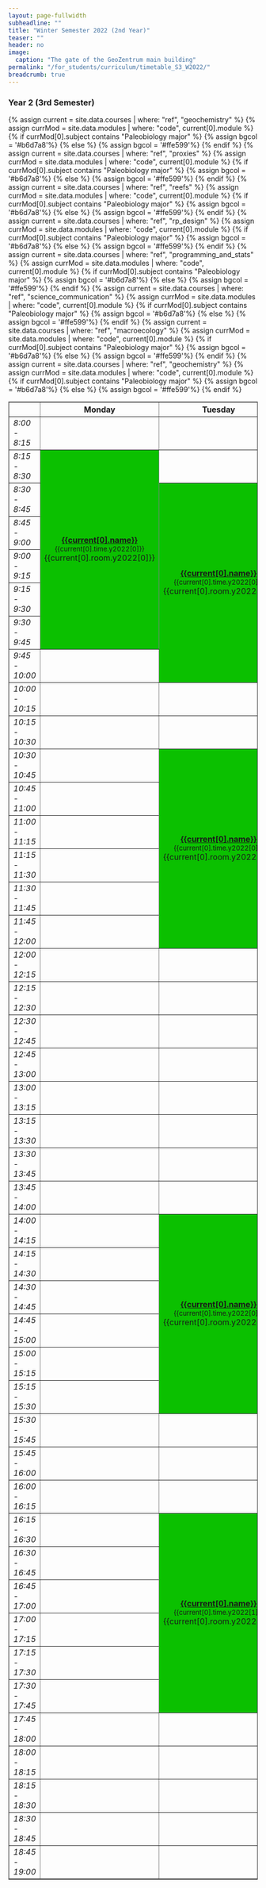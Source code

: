 ```yaml
---
layout: page-fullwidth
subheadline: ""
title: "Winter Semester 2022 (2nd Year)"
teaser: ""
header: no
image:
  caption: "The gate of the GeoZentrum main building"
permalink: "/for_students/curriculum/timetable_S3_W2022/"
breadcrumb: true
---
```


### Year 2 (3rd Semester)

<div><p></p></div>

<table border="1">
<tr>
	<th></th>
	<th style="width:17.5%">Monday</th>
	<th style="width:17.5%">Tuesday</th>
	<th style="width:17.5%">Wednesday</th>
	<th style="width:17.5%">Thursday</th>
	<th style="width:17.5%">Friday</th>
</tr>

<!-- Row 8:00 -->
<tr>
	<td><em>8:00 - 8:15</em></td>
	<td></td>
	<td></td>
	<td></td>
	<td></td>
	<td></td>
</tr>

<!-- Row 8:15-->
<tr>
	<td><em>8:15 - 8:30</em></td>
	<!-- Course ***************************************************** -->
	{% assign current = site.data.courses | where: "ref", "geochemistry" %}
	{% assign currMod = site.data.modules | where: "code", current[0].module %}
	{% if currMod[0].subject contains "Paleobiology major" %} 
		{% assign bgcol = '#b6d7a8'%} 
	{% else %} 
		{% assign bgcol = '#ffe599'%} 
	{% endif %}
	<td rowspan="6" bgcolor="{{bgcol}}"> 
		<div align="center">
			<a href="{{site.baseurl}}/program/courses/{{current[0].ref}}/">
			<strong>{{current[0].name}}</strong>
			</a>
		</div> 
		<div align="center"><small>{{current[0].time.y2022[0]}}</small></div>
		<div align="center">{{current[0].room.y2022[0]}}</div>
	</td>
	<!-- End Course ***************************************************** -->
	<td></td>
	<td></td>
	<td></td>
	<td></td>
</tr>

<!-- Row 8:30 -->
<tr>
	<td><em>8:30 - 8:45</em></td>
	<!-- Course ***************************************************** -->
	{% assign current = site.data.courses | where: "ref", "proxies" %}
	{% assign currMod = site.data.modules | where: "code", current[0].module %}
	{% if currMod[0].subject contains "Paleobiology major" %} 
		{% assign bgcol = '#b6d7a8'%} 
	{% else %} 
		{% assign bgcol = '#ffe599'%} 
	{% endif %}
	<td rowspan="6" bgcolor="{{bgcol}}"> 
		<div align="center">
			<a href="{{site.baseurl}}/program/courses/{{current[0].ref}}/">
			<strong>{{current[0].name}}</strong>
			</a>
		</div> 
		<div align="center"><small>{{current[0].time.y2022[0]}}</small></div>
		<div align="center">{{current[0].room.y2022[0]}}</div>
	</td>
	<!-- End Course ***************************************************** -->
	<td rowspan="6" bgcolor="#DD9999"> 
		<div align="center">
			<strong>PAL Seminar</strong>
		</div> 
		<div align="center"><small>08:30-10:00</small></div>
		<div align="center">Henkestr.</div>
	</td>
	<td></td>
	<td></td>
</tr>


<!-- Row 8:45 -->
<tr>
	<td><em>8:45 - 9:00</em></td>
	<td></td>
	<td></td>
</tr>



<!-- Row 9:00 -->
<tr>
	<td><em>9:00 - 9:15</em></td>
	<td></td>
	<td></td>
</tr>

<!-- Row 9:15-->
<tr>
	<td><em>9:15 - 9:30</em></td>
	<!-- Course ***************************************************** -->
	{% assign current = site.data.courses | where: "ref", "reefs" %}
	{% assign currMod = site.data.modules | where: "code", current[0].module %}
	{% if currMod[0].subject contains "Paleobiology major" %} 
		{% assign bgcol = '#b6d7a8'%} 
	{% else %} 
		{% assign bgcol = '#ffe599'%} 
	{% endif %}
	<td rowspan="6" bgcolor="{{bgcol}}"> 
		<div align="center">
			<a href="{{site.baseurl}}/program/courses/{{current[0].ref}}/">
			<strong>{{current[0].name}}</strong>
			</a>
		</div> 
		<div align="center"><small>{{current[0].time.y2022[0]}}</small></div>
		<div align="center">{{current[0].room.y2022[0]}}</div>
	</td>
	<!-- End Course ***************************************************** -->
	<td></td>
</tr>

<!-- Row 9:30 -->
<tr>
	<td><em>9:30 - 9:45</em></td>
	<td></td>
</tr>


<!-- Row 9:45 -->
<tr>
	<td><em>9:45 - 10:00</em></td>
	<td></td>
	<td></td>
</tr>



<!-- Row 10:00 -->
<tr>
	<td><em>10:00 - 10:15</em></td>
	<td></td>
	<td></td>
	<td></td>
	<td></td>
</tr>

<!-- Row 10:15-->
<tr>
	<td><em>10:15 - 10:30</em></td>
	<td></td>
	<td></td>
	<td></td>
	<td></td>
</tr>

<!-- Row 10:30 -->
<tr>
	<td><em>10:30 - 10:45</em></td>
	<td></td>
	<!-- Course ***************************************************** -->
	{% assign current = site.data.courses | where: "ref", "rp_design" %}
	{% assign currMod = site.data.modules | where: "code", current[0].module %}
	{% if currMod[0].subject contains "Paleobiology major" %} 
		{% assign bgcol = '#b6d7a8'%} 
	{% else %} 
		{% assign bgcol = '#ffe599'%} 
	{% endif %}
	<td rowspan="6" bgcolor="{{bgcol}}"> 
		<div align="center">
			<a href="{{site.baseurl}}/program/courses/{{current[0].ref}}/">
			<strong>{{current[0].name}}</strong>
			</a>
		</div> 
		<div align="center"><small>{{current[0].time.y2022[0]}}</small></div>
		<div align="center">{{current[0].room.y2022[0]}}</div>
	</td>
	<!-- End Course ***************************************************** -->
	<td></td>
	<td></td>
</tr>


<!-- Row 10:45 -->
<tr>
	<td><em>10:45 - 11:00</em></td>
	<td></td>
	<td></td>
	<td></td>
	<td></td>
</tr>



<!-- Row 11:00 -->
<tr>
	<td><em>11:00 - 11:15</em></td>
	<td></td>
	<td></td>
	<!-- Course ***************************************************** -->
	{% assign current = site.data.courses | where: "ref", "programming_and_stats" %}
	{% assign currMod = site.data.modules | where: "code", current[0].module %}
	{% if currMod[0].subject contains "Paleobiology major" %} 
		{% assign bgcol = '#b6d7a8'%} 
	{% else %} 
		{% assign bgcol = '#ffe599'%} 
	{% endif %}
	<td rowspan="6" bgcolor="{{bgcol}}"> 
		<div align="center">
			<a href="{{site.baseurl}}/program/courses/{{current[0].ref}}/">
			<strong>{{current[0].name}}</strong>
			</a>
		</div> 
		<div align="center"><small>{{current[0].time.y2022[0]}}</small></div>
		<div align="center">{{current[0].room.y2022[0]}}</div>
	</td>
	<!-- End Course ***************************************************** -->
	<td></td>
</tr>

<!-- Row 11:15-->
<tr>
	<td><em>11:15 - 11:30</em></td>
	<td></td>
	<td></td>
	<td></td>
</tr>

<!-- Row 11:30 -->
<tr>
	<td><em>11:30 - 11:45</em></td>
	<td></td>
	<td></td>
	<td></td>
</tr>


<!-- Row 11:45 -->
<tr>
	<td><em>11:45 - 12:00</em></td>
	<td></td>
	<td></td>
	<td></td>
</tr>



<!-- Row 12:00 -->
<tr>
	<td><em>12:00 - 12:15</em></td>
	<td></td>
	<td></td>
	<td></td>
	<td></td>
</tr>

<!-- Row 12:15-->
<tr>
	<td><em>12:15 - 12:30</em></td>
	<td></td>
	<td></td>
	<td></td>
	<td></td>
</tr>

<!-- Row 12:30 -->
<tr>
	<td><em>12:30 - 12:45</em></td>
	<td></td>
	<td></td>
	<td></td>
	<td></td>
	<td></td>
</tr>


<!-- Row 12:45 -->
<tr>
	<td><em>12:45 - 13:00</em></td>
	<td></td>
	<td></td>
	<td></td>
	<td></td>
	<td></td>
</tr>



<!-- Row 13:00 -->
<tr>
	<td><em>13:00 - 13:15</em></td>
	<td></td>
	<td></td>
	<td></td>
	<!-- Course ***************************************************** -->
	{% assign current = site.data.courses | where: "ref", "science_communication" %}
	{% assign currMod = site.data.modules | where: "code", current[0].module %}
	{% if currMod[0].subject contains "Paleobiology major" %} 
		{% assign bgcol = '#b6d7a8'%} 
	{% else %} 
		{% assign bgcol = '#ffe599'%} 
	{% endif %}
	<td rowspan="6" bgcolor="{{bgcol}}"> 
		<div align="center">
			<a href="{{site.baseurl}}/program/courses/{{current[0].ref}}/">
			<strong>{{current[0].name}}</strong>
			</a>
		</div> 
		<div align="center"><small>{{current[0].time.y2022[0]}}</small></div>
		<div align="center">{{current[0].room.y2022[0]}}</div>
	</td>
	<!-- End Course ***************************************************** -->
	<td></td>
</tr>

<!-- Row 13:15-->
<tr>
	<td><em>13:15 - 13:30</em></td>
	<td></td>
	<td></td>
	<td></td>
	<td></td>
</tr>

<!-- Row 13:30 -->
<tr>
	<td><em>13:30 - 13:45</em></td>
	<td></td>
	<td></td>
	<td></td>
	<td></td>
</tr>


<!-- Row 13:45 -->
<tr>
	<td><em>13:45 - 14:00</em></td>
	<td></td>
	<td></td>
	<td></td>
	<td></td>
</tr>



<!-- Row 14:00 -->
<tr>
	<td><em></em><em>14:00 - 14:15</em></td>
	<td></td>
	<!-- Course ***************************************************** -->
	{% assign current = site.data.courses | where: "ref", "macroecology" %}
	{% assign currMod = site.data.modules | where: "code", current[0].module %}
	{% if currMod[0].subject contains "Paleobiology major" %} 
		{% assign bgcol = '#b6d7a8'%} 
	{% else %} 
		{% assign bgcol = '#ffe599'%} 
	{% endif %}
	<td rowspan="6" bgcolor="{{bgcol}}"> 
		<div align="center">
			<a href="{{site.baseurl}}/program/courses/{{current[0].ref}}/">
			<strong>{{current[0].name}}</strong>
			</a>
		</div> 
		<div align="center"><small>{{current[0].time.y2022[0]}}</small></div>
		<div align="center">{{current[0].room.y2022[0]}}</div>
	</td>
	<!-- End Course ***************************************************** -->
	<td></td>
	<td></td>
</tr>

<!-- Row 14:15-->
<tr>
	<td><em>14:15 - 14:30</em></td>
	<td></td>
	<td></td>
	<td></td>
</tr>

<!-- Row 14:30 -->
<tr>
	<td><em>14:30 - 14:45</em></td>
	<td></td>
	<td></td>
	<td></td>
	<td></td>
</tr>


<!-- Row 14:45 -->
<tr>
	<td><em>14:45 - 15:00</em></td>
	<td></td>
	<td></td>
	<td></td>
	<td></td>
</tr>



<!-- Row 15:00 -->
<tr>
	<td><em>15:00 - 15:15</em></td>
	<td></td>
	<td></td>
	<td></td>
	<td></td>
</tr>

<!-- Row 15:15-->
<tr>
	<td><em>15:15 - 15:30</em></td>
	<td></td>
	<td></td>
	<td></td>
</tr>

<!-- Row 15:30 -->
<tr>
	<td><em>15:30 - 15:45</em></td>
	<td></td>
	<td></td>
	<td></td>
	<td></td>
	<td></td>
</tr>


<!-- Row 15:45 -->
<tr>
	<td><em>15:45 - 16:00</em></td>
	<td></td>
	<td></td>
	<td></td>
	<td></td>
	<td></td>
</tr>


<!-- Row 16:00 -->
<tr>
	<td><em>16:00 - 16:15</em></td>
	<td></td>
	<td></td>
	<td></td>
	<td></td>
	<td></td>
</tr>

<!-- Row 16:15-->
<tr>
	<td><em>16:15 - 16:30</em></td>
	<td></td>
	<!-- Course ***************************************************** -->
	{% assign current = site.data.courses | where: "ref", "geochemistry" %}
	{% assign currMod = site.data.modules | where: "code", current[0].module %}
	{% if currMod[0].subject contains "Paleobiology major" %} 
		{% assign bgcol = '#b6d7a8'%} 
	{% else %} 
		{% assign bgcol = '#ffe599'%} 
	{% endif %}
	<td rowspan="6" bgcolor="{{bgcol}}"> 
		<div align="center">
			<a href="{{site.baseurl}}/program/courses/{{current[0].ref}}/">
			<strong>{{current[0].name}}</strong>
			</a>
		</div> 
		<div align="center"><small>{{current[0].time.y2022[1]}}</small></div>
		<div align="center">{{current[0].room.y2022[0]}}</div>
	</td>
	<!-- End Course ***************************************************** -->
	<td></td>
	<td></td>
	<td></td>
</tr>

<!-- Row 16:30 -->
<tr>
	<td><em>16:30 - 16:45</em></td>
	<td></td>
	<td></td>
	<td></td>
	<td></td>
</tr>


<!-- Row 16:45 -->
<tr>
	<td><em>16:45 - 17:00</em></td>
	<td></td>
	<td></td>
	<td></td>
	<td></td>
</tr>



<!-- Row 17:00 -->
<tr>
	<td><em>17:00 - 17:15</em></td>
	<td></td>
	<td></td>
	<td></td>
	<td></td>
</tr>

<!-- Row 17:15-->
<tr>
	<td><em>17:15 - 17:30</em></td>
	<td></td>
	<td></td>
	<td></td>
	<td></td>
</tr>

<!-- Row 17:30 -->
<tr>
	<td><em>17:30 - 17:45</em></td>
	<td></td>
	<td></td>
	<td></td>
	<td></td>
</tr>


<!-- Row 17:45 -->
<tr>
	<td><em>17:45 - 18:00</em></td>
	<td></td>
	<td></td>
	<td></td>
	<td></td>
	<td></td>
</tr>



<!-- Row 18:00 -->
<tr>
	<td><em>18:00 - 18:15</em></td>
	<td></td>
	<td></td>
	<td></td>
	<td></td>
	<td></td>
</tr>

<!-- Row 18:15-->
<tr>
	<td><em>18:15 - 18:30</em></td>
	<td></td>
	<td></td>
	<td></td>
	<td></td>
	<td></td>
</tr>

<!-- Row 18:30 -->
<tr>
	<td><em>18:30 - 18:45</em></td>
	<td></td>
	<td></td>
	<td></td>
	<td></td>
	<td></td>
</tr>


<!-- Row 18:45 -->
<tr>
	<td><em>18:45 - 19:00</em></td>
	<td></td>
	<td></td>
	<td></td>
	<td></td>
	<td></td>
</tr>
</table>







